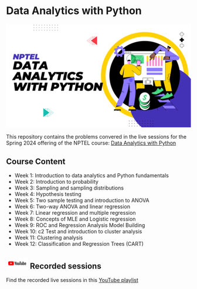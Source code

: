 # Data Analytics with Python
![Thumbnail](./data_analytics_with_python.png)

This repository contains the problems convered in the live sessions for the Spring
2024 offering of the NPTEL course:
[Data Analytics with Python](https://onlinecourses.nptel.ac.in/noc24_cs20/preview)

## Course Content
- Week 1: Introduction to data analytics and Python fundamentals
- Week 2:	Introduction to probability
- Week 3:	Sampling and sampling distributions
- Week 4:	Hypothesis testing
- Week 5:	Two sample testing and introduction to ANOVA
- Week 6:	Two-way ANOVA and linear regression
- Week 7: Linear regression and multiple regression
- Week 8:	Concepts of MLE and Logistic regression
- Week 9: ROC and Regression Analysis Model Building
- Week 10: c2 Test and introduction to cluster analysis
- Week 11: Clustering analysis
- Week 12: Classification and Regression Trees (CART)

## <img src="./youtube.png" height=30> Recorded sessions
Find the recorded live sessions in this [YouTube playlist](https://www.youtube.com/playlist?list=PL5W8dm-g-BcIXuLTugdWiAfo9is_7DAGT)
